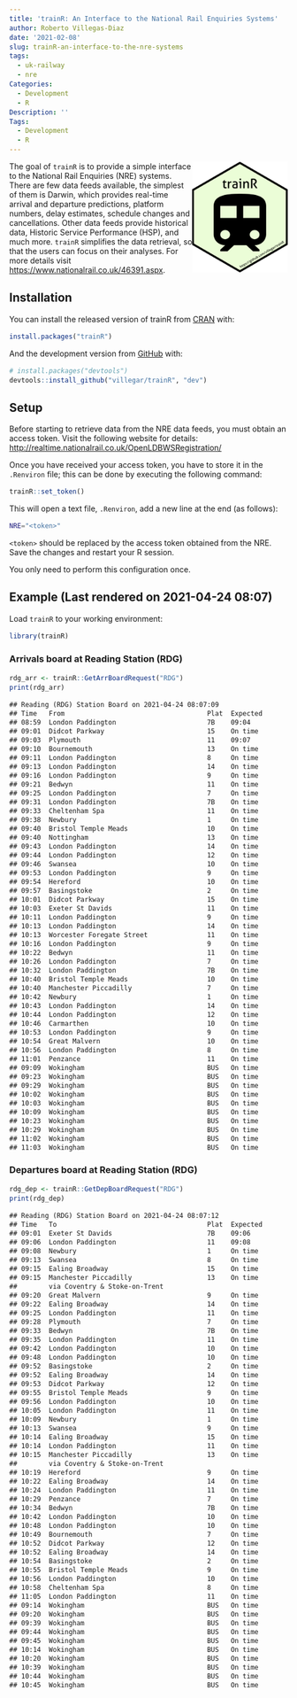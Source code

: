 ```yaml
---
title: 'trainR: An Interface to the National Rail Enquiries Systems'
author: Roberto Villegas-Diaz
date: '2021-02-08'
slug: trainR-an-interface-to-the-nre-systems
tags:
  - uk-railway
  - nre
Categories:
  - Development
  - R
Description: ''
Tags:
  - Development
  - R
---
```


<img src="https://raw.githubusercontent.com/villegar/trainR/main/inst/images/logo.png" alt="logo" align="right" height=200px/>

The goal of `trainR` is to provide a simple interface to the 
National Rail Enquiries (NRE) systems. There are few data feeds 
available, the simplest of them is Darwin, which provides real-time 
arrival and departure predictions, platform numbers, delay estimates, 
schedule changes and cancellations. Other data feeds provide historical 
data, Historic Service Performance (HSP), and much more. `trainR` 
simplifies the data retrieval, so that the users can focus on their 
analyses. For more details visit 
https://www.nationalrail.co.uk/46391.aspx.

## Installation

You can install the released version of trainR from [CRAN](https://CRAN.R-project.org) with:

``` r
install.packages("trainR")
```

And the development version from [GitHub](https://github.com/) with:

``` r
# install.packages("devtools")
devtools::install_github("villegar/trainR", "dev")
```

## Setup
Before starting to retrieve data from the NRE data feeds, you must obtain an access token. 
Visit the following website for details: http://realtime.nationalrail.co.uk/OpenLDBWSRegistration/

Once you have received your access token, you have to store it in the `.Renviron` file; this can be 
done by executing the following command:


```r
trainR::set_token()
```

This will open a text file, `.Renviron`, add a new line at the end (as follows):

```bash
NRE="<token>"
```

`<token>` should be replaced by the access token obtained from the NRE. Save the changes and restart 
your R session.

You only need to perform this configuration once.

## Example (Last rendered on 2021-04-24 08:07)

Load `trainR` to your working environment:

```r
library(trainR)
```

### Arrivals board at Reading Station (RDG)


```r
rdg_arr <- trainR::GetArrBoardRequest("RDG")
print(rdg_arr)
```

```
## Reading (RDG) Station Board on 2021-04-24 08:07:09
## Time   From                                    Plat  Expected
## 08:59  London Paddington                       7B    09:04
## 09:01  Didcot Parkway                          15    On time
## 09:03  Plymouth                                11    09:07
## 09:10  Bournemouth                             13    On time
## 09:11  London Paddington                       8     On time
## 09:13  London Paddington                       14    On time
## 09:16  London Paddington                       9     On time
## 09:21  Bedwyn                                  11    On time
## 09:25  London Paddington                       7     On time
## 09:31  London Paddington                       7B    On time
## 09:33  Cheltenham Spa                          11    On time
## 09:38  Newbury                                 1     On time
## 09:40  Bristol Temple Meads                    10    On time
## 09:40  Nottingham                              13    On time
## 09:43  London Paddington                       14    On time
## 09:44  London Paddington                       12    On time
## 09:46  Swansea                                 10    On time
## 09:53  London Paddington                       9     On time
## 09:54  Hereford                                10    On time
## 09:57  Basingstoke                             2     On time
## 10:01  Didcot Parkway                          15    On time
## 10:03  Exeter St Davids                        11    On time
## 10:11  London Paddington                       9     On time
## 10:13  London Paddington                       14    On time
## 10:13  Worcester Foregate Street               11    On time
## 10:16  London Paddington                       9     On time
## 10:22  Bedwyn                                  11    On time
## 10:26  London Paddington                       7     On time
## 10:32  London Paddington                       7B    On time
## 10:40  Bristol Temple Meads                    10    On time
## 10:40  Manchester Piccadilly                   7     On time
## 10:42  Newbury                                 1     On time
## 10:43  London Paddington                       14    On time
## 10:44  London Paddington                       12    On time
## 10:46  Carmarthen                              10    On time
## 10:53  London Paddington                       9     On time
## 10:54  Great Malvern                           10    On time
## 10:56  London Paddington                       8     On time
## 11:01  Penzance                                11    On time
## 09:09  Wokingham                               BUS   On time
## 09:23  Wokingham                               BUS   On time
## 09:29  Wokingham                               BUS   On time
## 10:02  Wokingham                               BUS   On time
## 10:03  Wokingham                               BUS   On time
## 10:09  Wokingham                               BUS   On time
## 10:23  Wokingham                               BUS   On time
## 10:29  Wokingham                               BUS   On time
## 11:02  Wokingham                               BUS   On time
## 11:03  Wokingham                               BUS   On time
```

### Departures board at Reading Station (RDG)


```r
rdg_dep <- trainR::GetDepBoardRequest("RDG")
print(rdg_dep)
```

```
## Reading (RDG) Station Board on 2021-04-24 08:07:12
## Time   To                                      Plat  Expected
## 09:01  Exeter St Davids                        7B    09:06
## 09:06  London Paddington                       11    09:08
## 09:08  Newbury                                 1     On time
## 09:13  Swansea                                 8     On time
## 09:15  Ealing Broadway                         15    On time
## 09:15  Manchester Piccadilly                   13    On time
##        via Coventry & Stoke-on-Trent           
## 09:20  Great Malvern                           9     On time
## 09:22  Ealing Broadway                         14    On time
## 09:25  London Paddington                       11    On time
## 09:28  Plymouth                                7     On time
## 09:33  Bedwyn                                  7B    On time
## 09:35  London Paddington                       11    On time
## 09:42  London Paddington                       10    On time
## 09:48  London Paddington                       10    On time
## 09:52  Basingstoke                             2     On time
## 09:52  Ealing Broadway                         14    On time
## 09:53  Didcot Parkway                          12    On time
## 09:55  Bristol Temple Meads                    9     On time
## 09:56  London Paddington                       10    On time
## 10:05  London Paddington                       11    On time
## 10:09  Newbury                                 1     On time
## 10:13  Swansea                                 9     On time
## 10:14  Ealing Broadway                         15    On time
## 10:14  London Paddington                       11    On time
## 10:15  Manchester Piccadilly                   13    On time
##        via Coventry & Stoke-on-Trent           
## 10:19  Hereford                                9     On time
## 10:22  Ealing Broadway                         14    On time
## 10:24  London Paddington                       11    On time
## 10:29  Penzance                                7     On time
## 10:34  Bedwyn                                  7B    On time
## 10:42  London Paddington                       10    On time
## 10:48  London Paddington                       10    On time
## 10:49  Bournemouth                             7     On time
## 10:52  Didcot Parkway                          12    On time
## 10:52  Ealing Broadway                         14    On time
## 10:54  Basingstoke                             2     On time
## 10:55  Bristol Temple Meads                    9     On time
## 10:56  London Paddington                       10    On time
## 10:58  Cheltenham Spa                          8     On time
## 11:05  London Paddington                       11    On time
## 09:14  Wokingham                               BUS   On time
## 09:20  Wokingham                               BUS   On time
## 09:39  Wokingham                               BUS   On time
## 09:44  Wokingham                               BUS   On time
## 09:45  Wokingham                               BUS   On time
## 10:14  Wokingham                               BUS   On time
## 10:20  Wokingham                               BUS   On time
## 10:39  Wokingham                               BUS   On time
## 10:44  Wokingham                               BUS   On time
## 10:45  Wokingham                               BUS   On time
```
